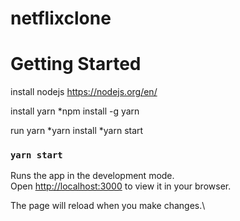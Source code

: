 # netflixclone

# Getting Started

install nodejs
https://nodejs.org/en/

install yarn
*npm install -g yarn

run yarn
*yarn install
*yarn start

### `yarn start`

Runs the app in the development mode.\
Open [http://localhost:3000](http://localhost:3000) to view it in your browser.

The page will reload when you make changes.\
